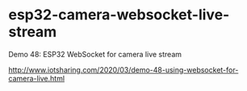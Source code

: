 # esp32-camera-websocket-live-stream
Demo 48: ESP32 WebSocket for camera live stream

http://www.iotsharing.com/2020/03/demo-48-using-websocket-for-camera-live.html
